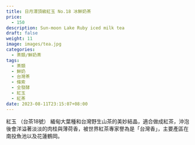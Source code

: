 ```yaml
---
title: 日月潭頂級紅玉 No.18 冰鮮奶茶
price:
  - 150
description: Sun-moon Lake Ruby iced milk tea
draft: false
weight: 11
image: images/tea.jpg
categories:
  - 茶類/鮮奶茶
tags:
  - 茶類
  - 鮮奶
  - 台灣茶
  - 條索
  - 全發酵
  - 紅玉
  - 紅茶
date: 2023-08-11T23:15:07+08:00
---
```

 紅玉 （台茶18號） 緬甸大葉種和台灣野生山茶的美妙結晶，適合做成紅茶，沖泡後會洋溢著淡淡的肉桂與薄荷香，被世界紅茶專家譽為是「台灣香」，主要產區在南投魚池以及花蓮鶴岡。